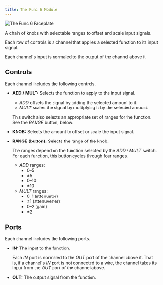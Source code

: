 ```yaml
---
title: The Func 6 Module
---
```

<img class="faceplate" src="func-6.svg" alt="The Func 6 Faceplate" />

A chain of knobs with selectable ranges to offset and scale input signals.

Each row of controls is a channel that applies a selected function to its input signal.

Each channel's input is normaled to the output of the channel above it.

## Controls
Each channel includes the following controls.

- **ADD / MULT:**
    Selects the function to apply to the input signal.

    - _ADD_ offsets the signal by adding the selected amount to it.
    - _MULT_ scales the signal by multiplying it by the selected amount.

    This switch also selects
    an appropriate set of ranges
    for the function.
    See the _RANGE_ button, below.

- **KNOB:**
    Selects the amount
    to offset or scale
    the input signal.

- **RANGE (button):**
    Selects the range of the knob.

    The ranges depend on the function selected by the _ADD / MULT_ switch.
    For each function,
    this button cycles through four ranges.

    - _ADD_ ranges:
        - 0–5
        - ±5
        - 0–10
        - ±10
    - _MULT_ ranges:
        - 0–1 (attenuator)
        - ±1 (attenuverter)
        - 0–2 (gain)
        - ±2

## Ports
Each channel includes the following ports.

- **IN:**
    The input to the function.

    Each _IN_ port is normaled to the _OUT_ port of the channel above it.
    That is,
    if a channel's _IN_ port is not connected to a wire,
    the channel takes its input
    from the _OUT_ port
    of the channel above.

- **OUT:**
    The output signal from the function.
